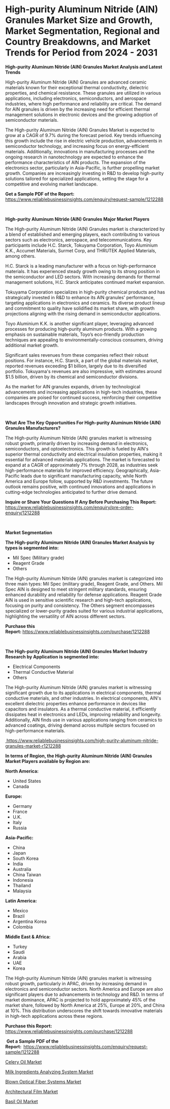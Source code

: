 <p><h1>High-purity Aluminum Nitride (AlN) Granules Market Size and Growth, Market Segmentation, Regional and Country Breakdowns, and Market Trends for Period from 2024 -  2031</h1></p><p><strong>High-purity Aluminum Nitride (AlN) Granules Market Analysis and Latest Trends</strong></p>
<p><p>High-purity Aluminum Nitride (AlN) Granules are advanced ceramic materials known for their exceptional thermal conductivity, dielectric properties, and chemical resistance. These granules are utilized in various applications, including electronics, semiconductors, and aerospace industries, where high performance and reliability are critical. The demand for AlN granules is driven by the increasing need for efficient thermal management solutions in electronic devices and the growing adoption of semiconductor materials.</p><p>The High-purity Aluminum Nitride (AlN) Granules Market is expected to grow at a CAGR of 9.7% during the forecast period. Key trends influencing this growth include the rise in electric vehicle production, advancements in semiconductor technology, and increasing focus on energy-efficient materials. Additionally, innovations in manufacturing processes and the ongoing research in nanotechnology are expected to enhance the performance characteristics of AlN products. The expansion of the electronics sector, particularly in Asia-Pacific, is further propelling market growth. Companies are increasingly investing in R&D to develop high-purity solutions tailored for specialized applications, setting the stage for a competitive and evolving market landscape.</p></p>
<p><strong>Get a Sample PDF of the Report:&nbsp;</strong> <a href="https://www.reliablebusinessinsights.com/enquiry/request-sample/1212288?utm_campaign=63&utm_medium=2&utm_source=Github&utm_content=ia&utm_term=17122024&utm_id=high-purity-aluminum-nitride-aln-granules">https://www.reliablebusinessinsights.com/enquiry/request-sample/1212288</a></p>
<p>&nbsp;</p>
<p><strong>High-purity Aluminum Nitride (AlN) Granules Major Market Players</strong></p>
<p><p>The High-purity Aluminum Nitride (AlN) Granules market is characterized by a blend of established and emerging players, each contributing to various sectors such as electronics, aerospace, and telecommunications. Key participants include H.C. Starck, Tokuyama Corporation, Toyo Aluminium K.K., Accumet Materials, Surmet Corp, and THRUTEK Applied Materials, among others.</p><p>H.C. Starck is a leading manufacturer with a focus on high-performance materials. It has experienced steady growth owing to its strong position in the semiconductor and LED sectors. With increasing demands for thermal management solutions, H.C. Starck anticipates continued market expansion.</p><p>Tokuyama Corporation specializes in high-purity chemical products and has strategically invested in R&D to enhance its AlN granules' performance, targeting applications in electronics and ceramics. Its diverse product lineup and commitment to quality have solidified its market share, with growth projections aligning with the rising demand in semiconductor applications.</p><p>Toyo Aluminium K.K. is another significant player, leveraging advanced processes for producing high-purity aluminum products. With a growing emphasis on sustainable materials, Toyo’s eco-friendly production techniques are appealing to environmentally-conscious consumers, driving additional market growth.</p><p>Significant sales revenues from these companies reflect their robust positions. For instance, H.C. Starck, a part of the global materials market, reported revenues exceeding $1 billion, largely due to its diversified portfolio. Tokuyama's revenues are also impressive, with estimates around $1.5 billion, driven by its chemical and semiconductor divisions.</p><p>As the market for AlN granules expands, driven by technological advancements and increasing applications in high-tech industries, these companies are poised for continued success, reinforcing their competitive landscapes through innovation and strategic growth initiatives.</p></p>
<p>&nbsp;</p>
<p><strong>What Are The Key Opportunities For High-purity Aluminum Nitride (AlN) Granules Manufacturers?</strong></p>
<p><p>The High-purity Aluminum Nitride (AlN) granules market is witnessing robust growth, primarily driven by increasing demand in electronics, semiconductors, and optoelectronics. This growth is fueled by AlN's superior thermal conductivity and electrical insulation properties, making it essential for advanced materials applications. The market is forecasted to expand at a CAGR of approximately 7% through 2028, as industries seek high-performance materials for improved efficiency. Geographically, Asia-Pacific leads due to significant manufacturing capacity, while North America and Europe follow, supported by R&D investments. The future outlook remains positive, with continued innovations and applications in cutting-edge technologies anticipated to further drive demand.</p></p>
<p><strong>Inquire or Share Your Questions If Any Before Purchasing This Report:</strong> <a href="https://www.reliablebusinessinsights.com/enquiry/pre-order-enquiry/1212288?utm_campaign=63&utm_medium=2&utm_source=Github&utm_content=ia&utm_term=17122024&utm_id=high-purity-aluminum-nitride-aln-granules">https://www.reliablebusinessinsights.com/enquiry/pre-order-enquiry/1212288</a></p>
<p>&nbsp;</p>
<p><strong>Market Segmentation</strong></p>
<p><strong>The High-purity Aluminum Nitride (AlN) Granules Market Analysis by types is segmented into:</strong></p>
<p><ul><li>Mil Spec (Military grade)</li><li>Reagent Grade</li><li>Others</li></ul></p>
<p><p>The High-purity Aluminum Nitride (AlN) granules market is categorized into three main types: Mil Spec (military grade), Reagent Grade, and Others. Mil Spec AlN is designed to meet stringent military standards, ensuring enhanced durability and reliability for defense applications. Reagent Grade AlN is used in sensitive scientific research and high-tech applications, focusing on purity and consistency. The Others segment encompasses specialized or lower-purity grades suited for various industrial applications, highlighting the versatility of AlN across different sectors.</p></p>
<p><strong>Purchase this Report:&nbsp;</strong><a href="https://www.reliablebusinessinsights.com/purchase/1212288?utm_campaign=63&utm_medium=2&utm_source=Github&utm_content=ia&utm_term=17122024&utm_id=high-purity-aluminum-nitride-aln-granules">https://www.reliablebusinessinsights.com/purchase/1212288</a></p>
<p>&nbsp;</p>
<p><strong>The High-purity Aluminum Nitride (AlN) Granules Market Industry Research by Application is segmented into:</strong></p>
<p><ul><li>Electrical Components</li><li>Thermal Conductive Material</li><li>Others</li></ul></p>
<p><p>The High-purity Aluminum Nitride (AlN) granules market is witnessing significant growth due to its applications in electrical components, thermal conductive materials, and other industries. In electrical components, AlN's excellent dielectric properties enhance performance in devices like capacitors and insulators. As a thermal conductive material, it efficiently dissipates heat in electronics and LEDs, improving reliability and longevity. Additionally, AlN finds use in various applications ranging from ceramics to advanced coatings, driving demand across multiple sectors focused on high-performance materials.</p></p>
<p><a href="https://www.reliablebusinessinsights.com/high-purity-aluminum-nitride-granules-market-r1212288?utm_campaign=63&utm_medium=2&utm_source=Github&utm_content=ia&utm_term=17122024&utm_id=high-purity-aluminum-nitride-aln-granules">&nbsp;https://www.reliablebusinessinsights.com/high-purity-aluminum-nitride-granules-market-r1212288</a></p>
<p><strong>In terms of Region, the High-purity Aluminum Nitride (AlN) Granules Market Players available by Region are:</strong></p>
<p>
    <p> <strong> North America: </strong>
        <ul>
            <li>United States</li>
            <li>Canada</li>
        </ul>
        </p> 
    <p> <strong> Europe: </strong>
        <ul>
            <li>Germany</li>
            <li>France</li>
            <li>U.K.</li>
            <li>Italy</li>
            <li>Russia</li>
        </ul>
        </p> 
    <p> <strong> Asia-Pacific: </strong>
        <ul>
            <li>China</li>
            <li>Japan</li>
            <li>South Korea</li>
            <li>India</li>
            <li>Australia</li>
            <li>China Taiwan</li>
            <li>Indonesia</li>
            <li>Thailand</li>
            <li>Malaysia</li>
        </ul>
        </p> 
    <p> <strong> Latin America: </strong>
        <ul>
            <li>Mexico</li>
            <li>Brazil</li>
            <li>Argentina Korea</li>
            <li>Colombia</li>
        </ul>
        </p> 
    <p> <strong> Middle East & Africa: </strong>
        <ul>
            <li>Turkey</li>
            <li>Saudi</li>
            <li>Arabia</li>
            <li>UAE</li>
            <li>Korea</li>
        </ul>
    </p>
    </p>
<p><p>The High-purity Aluminum Nitride (AlN) granules market is witnessing robust growth, particularly in APAC, driven by increasing demand in electronics and semiconductor sectors. North America and Europe are also significant players due to advancements in technology and R&D. In terms of market dominance, APAC is projected to hold approximately 45% of the market share, followed by North America at 25%, Europe at 20%, and China at 10%. This distribution underscores the shift towards innovative materials in high-tech applications across these regions.</p></p>
<p><strong>Purchase this Report: </strong><a href="https://www.reliablebusinessinsights.com/purchase/1212288?utm_campaign=63&utm_medium=2&utm_source=Github&utm_content=ia&utm_term=17122024&utm_id=high-purity-aluminum-nitride-aln-granules">https://www.reliablebusinessinsights.com/purchase/1212288</a></p>
<p>&nbsp;<strong>Get a Sample PDF of the Report:&nbsp;&nbsp;</strong><a href="https://www.reliablebusinessinsights.com/enquiry/request-sample/1212288?utm_campaign=63&utm_medium=2&utm_source=Github&utm_content=ia&utm_term=17122024&utm_id=high-purity-aluminum-nitride-aln-granules">https://www.reliablebusinessinsights.com/enquiry/request-sample/1212288</a></p>
<p><strong></strong></p>
<p><p><a href="https://www.linkedin.com/pulse/a-mkt-nova-vc8zf?utm_campaign=63&utm_medium=2&utm_source=Github&utm_content=ia&utm_term=17122024&utm_id=high-purity-aluminum-nitride-aln-granules">Celery Oil Market</a></p><p><a href="https://github.com/millionkaryn68/Market-Research-Report-List-1/blob/main/milk-ingredients-analyzing-system-market.md?utm_campaign=63&utm_medium=2&utm_source=Github&utm_content=ia&utm_term=17122024&utm_id=high-purity-aluminum-nitride-aln-granules">Milk Ingredients Analyzing System Market</a></p><p><a href="https://github.com/JubayerMia832/Market-Research-Report-List-1/blob/main/blown-optical-fiber-systems-market.md?utm_campaign=63&utm_medium=2&utm_source=Github&utm_content=ia&utm_term=17122024&utm_id=high-purity-aluminum-nitride-aln-granules">Blown Optical Fiber Systems Market</a></p><p><a href="https://www.linkedin.com/pulse/fore-clarion-insight-j6xzf?utm_campaign=63&utm_medium=2&utm_source=Github&utm_content=ia&utm_term=17122024&utm_id=high-purity-aluminum-nitride-aln-granules">Architectural Film Market</a></p><p><a href="https://www.linkedin.com/pulse/basil-oil-market-trends-projected-cagr-91-from-2024-2031-provide-aguzc?utm_campaign=63&utm_medium=2&utm_source=Github&utm_content=ia&utm_term=17122024&utm_id=high-purity-aluminum-nitride-aln-granules">Basil Oil Market</a></p></p>